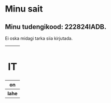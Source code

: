 <h1>Minu sait</h1>
<h2>Minu tudengikood: 222824IADB.</h2>
<p>Ei oska midagi tarka siia kirjutada.</p>

<table>
  <tr>
    <th><h1>IT</h1></th>
  </tr>
  <tr>
    <th>on</th>
  </tr>
  <tr>
    <th>lahe</th>
  </tr>
</table>
